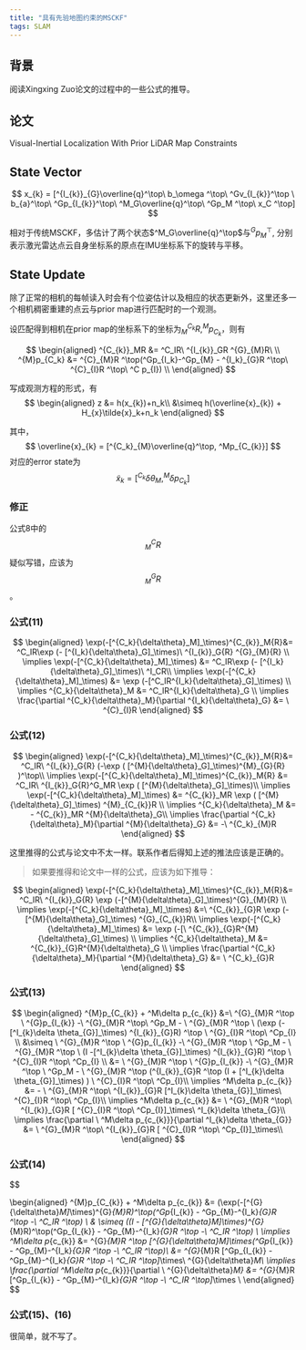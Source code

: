 ```yaml
---
title: "具有先验地图约束的MSCKF"
tags: SLAM 
---
```


## 背景

阅读Xingxing Zuo论文的过程中的一些公式的推导。

<!--more-->

## 论文

Visual-Inertial Localization With Prior LiDAR Map Constraints

## State Vector

$$
x_{k} = [^{I_{k}}_{G}\overline{q}^\top\ b_\omega ^\top\ ^Gv_{I_{k}}^\top \ b_{a}^\top\ ^Gp_{I_{k}}^\top\ ^M_G\overline{q}^\top\ ^Gp_M ^\top\ x_C ^\top]
$$ 

相对于传统MSCKF，多估计了两个状态$^M_G\overline{q}^\top$与$^Gp_{M}^\top$, 分别表示激光雷达点云自身坐标系的原点在IMU坐标系下的旋转与平移。

## State Update

除了正常的相机的每帧读入时会有个位姿估计以及相应的状态更新外，这里还多一个相机稠密重建的点云与prior map进行匹配时的一个观测。

设匹配得到相机在prior map的坐标系下的坐标为$^{C_k}_MR, ^Mp_{C_k}$，则有

$$
\begin{aligned}
^{C_{k}}_MR &= ^C_IR\ ^{I_{k}}_GR ^{G}_{M}R\ \\
^{M}p_{C_k} &= ^{C}_{M}R ^\top(^Gp_{I_k}-^Gp_{M} - ^{I_k}_{G}R ^\top\ ^{C}_{I}R ^\top\ ^C p_{I}) \\
\end{aligned}
$$ 

写成观测方程的形式，有
$$
\begin{aligned}
z &= h(x_{k})+n_k\\
&\simeq h(\overline{x}_{k}) + H_{x}\tilde{x}_k+n_k
\end{aligned}
$$ 

其中，
$$
\overline{x}_{k} = [^{C_k}_{M}\overline{q}^\top, ^Mp_{C_{k}}]
$$ 
对应的error state为
$$
\tilde{x}_{k} = [^{C_k}{\delta\theta}_M, ^M {\delta p}_{C_{k}}]
$$ 

### 修正

公式8中的 $$^{C}_{M}R$$ 疑似写错，应该为 $$^{G}_{M}R$$ 。

### 公式(11)

$$
\begin{aligned}
\exp(-[^{C_k}{\delta\theta}_M]_\times)^{C_{k}}_M{R}&= ^C_IR\exp (- [^{I_k}{\delta\theta}_G]_\times)\ ^{I_{k}}_G{R} ^{G}_{M}{R} \\
\implies \exp(-[^{C_k}{\delta\theta}_M]_\times) &=  ^C_IR\exp (- [^{I_k}{\delta\theta}_G]_\times)\ ^I_CR\\
\implies \exp(-[^{C_k}{\delta\theta}_M]_\times) &= \exp (-[^C_IR^{I_k}{\delta\theta}_G]_\times) \\
\implies ^{C_k}{\delta\theta}_M &= ^C_IR^{I_k}{\delta\theta}_G \\
\implies \frac{\partial ^{C_k}{\delta\theta}_M}{\partial ^{I_k}{\delta\theta}_G} &= \ ^{C}_{I}R
\end{aligned} 
$$ 

### 公式(12)
$$
\begin{aligned}
\exp(-[^{C_k}{\delta\theta}_M]_\times)^{C_{k}}_M{R}&= ^C_IR\ ^{I_{k}}_G{R} (-\exp ( [^{M}{\delta\theta}_G]_\times)^{M}_{G}{R} )^\top\\
\implies \exp(-[^{C_k}{\delta\theta}_M]_\times)^{C_{k}}_M{R} &=   ^C_IR\ ^{I_{k}}_G{R}^G_MR \exp ( [^{M}{\delta\theta}_G]_\times)\\
\implies \exp(-[^{C_k}{\delta\theta}_M]_\times) &= ^{C_{k}}_MR \exp ( [^{M}{\delta\theta}_G]_\times) ^{M}_{C_{k}}R \\
\implies ^{C_k}{\delta\theta}_M  &= - ^{C_{k}}_MR ^{M}{\delta\theta}_G\\
\implies \frac{\partial ^{C_k}{\delta\theta}_M}{\partial ^{M}{\delta\theta}_G} &= -\ ^{C_k}_{M}R
\end{aligned}
$$ 


这里推得的公式与论文中不太一样。联系作者后得知上述的推法应该是正确的。

> 如果要推得和论文中一样的公式，应该为如下推导：

$$
\begin{aligned}
\exp(-[^{C_k}{\delta\theta}_M]_\times)^{C_{k}}_M{R}&= ^C_IR\ ^{I_{k}}_G{R} \exp (-[^{M}{\delta\theta}_G]_\times)^{G}_{M}{R} \\
\implies \exp(-[^{C_k}{\delta\theta}_M]_\times) &=\ ^{C_{k}}_{G}R \exp (-[^{M}{\delta\theta}_G]_\times) ^{G}_{C_{k}}R\\
\implies \exp(-[^{C_k}{\delta\theta}_M]_\times) &= \exp (-[\ ^{C_{k}}_{G}R^{M}{\delta\theta}_G]_\times) \\
\implies ^{C_k}{\delta\theta}_M &= ^{C_{k}}_{G}R^{M}{\delta\theta}_G \\
\implies \frac{\partial ^{C_k}{\delta\theta}_M}{\partial ^{M}{\delta\theta}_G} &= \ ^{C_k}_{G}R
\end{aligned}
$$ 

### 公式(13)
$$
\begin{aligned}
^{M}p_{C_{k}} + ^M\delta p_{c_{k}} &=\ ^{G}_{M}R ^\top \ ^{G}p_{I_{k}} -\ ^{G}_{M}R ^\top\ ^Gp_M - \ ^{G}_{M}R ^\top \ (\exp (-[^I_{k}\delta \theta_{G}]_\times) ^{I_{k}}_{G}R) ^\top \ ^{G}_{I}R ^\top\ ^Cp_{I} \\
&\simeq \ ^{G}_{M}R ^\top \ ^{G}p_{I_{k}} -\ ^{G}_{M}R ^\top \ ^Gp_M - \ ^{G}_{M}R ^\top \ (I -[^I_{k}\delta \theta_{G}]_\times) ^{I_{k}}_{G}R) ^\top \ ^{C}_{I}R ^\top\ ^Cp_{I} \\
&= \ ^{G}_{M}R ^\top \ ^{G}p_{I_{k}} -\ ^{G}_{M}R ^\top \ ^Gp_M - \ ^{G}_{M}R ^\top (^{I_{k}}_{G}R ^\top (I + [^I_{k}\delta \theta_{G}]_\times) ) \ ^{C}_{I}R ^\top\ ^Cp_{I}\\
\implies ^M\delta p_{c_{k}} &= - \ ^{G}_{M}R ^\top\ ^{I_{k}}_{G}R [^I_{k}\delta \theta_{G}]_\times\ ^{C}_{I}R ^\top\ ^Cp_{I}\\
\implies ^M\delta p_{c_{k}} &= \ ^{G}_{M}R ^\top\ ^{I_{k}}_{G}R [ ^{C}_{I}R ^\top\ ^Cp_{I}]_\times\ ^I_{k}\delta \theta_{G}\\
\implies \frac{\partial \ ^M\delta p_{c_{k}}}{\partial ^I_{k}\delta \theta_{G}} &= \ ^{G}_{M}R ^\top\ ^{I_{k}}_{G}R [ ^{C}_{I}R ^\top\ ^Cp_{I}]_\times\\
\end{aligned}
$$ 

### 公式(14)

$$

\begin{aligned}
^{M}p_{C_{k}} + ^M\delta p_{c_{k}} &= (\exp(-[^{G}{\delta\theta}_M]_\times)^{G}_{M}R)^\top(^Gp_{I_{k}} - ^Gp_{M}-^{I_k}_{G}R ^\top -\ ^C_IR ^\top) \\
& \simeq ((I - [^{G}{\delta\theta}_M]_\times)^{G}_{M}R)^\top(^Gp_{I_{k}} - ^Gp_{M}-^{I_k}_{G}R ^\top -\ ^C_IR ^\top) \\
\implies ^M\delta p_{c_{k}}  &= ^{G}_{M}R ^\top [^{G}{\delta\theta}_M]_\times(^Gp_{I_{k}} - ^Gp_{M}-^{I_k}_{G}R ^\top -\ ^C_IR ^\top)\\
&= ^{G}_{M}R [^Gp_{I_{k}} - ^Gp_{M}-^{I_k}_{G}R ^\top -\ ^C_IR ^\top]_\times\ ^{G}{\delta\theta}_M\\
\implies \frac{\partial ^M\delta p_{c_{k}}}{\partial \ ^{G}{\delta\theta}_M} &= ^{G}_{M}R [^Gp_{I_{k}} - ^Gp_{M}-^{I_k}_{G}R ^\top -\ ^C_IR ^\top]_\times \\
\end{aligned}
$$ 

### 公式(15)、(16)

很简单，就不写了。
